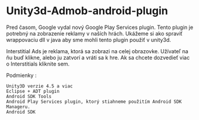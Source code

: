 # Unity3d-Admob-android-plugin


Pred časom, Google vydal nový Google Play Services plugin. Tento plugin je potrebný na zobrazenie reklamy v naších hrách. Ukážeme si ako spraviť wrappovaciu dll v java aby sme mohli tento plugin použiť v unity3d.

Interstitial Ads je reklama, ktorá sa zobrazi na celej obrazovke. Užívateľ na ňu buď klikne, alebo ju zatvorí a vráti sa k hre. Ak sa chcete dozvedieť viac o Interstitials kliknite sem.

Podmienky :

    Unity3D verzie 4.5 a viac
    Eclipse + ADT plugin
    Android SDK Tools
    Android Play Services plugin, ktorý stiahneme použitím Android SDK Manageru.
    Android SDK

